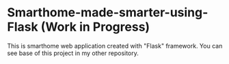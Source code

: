 # Smarthome-made-smarter-using-Flask (Work in Progress)
This is smarthome web application created with "Flask" framework. You can see base of this project in my other repository.
